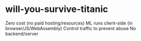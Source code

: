 # will-you-survive-titanic
Zero cost (no paid hosting/resources) ML runs client-side (in browser/JS/WebAssembly) Control traffic to prevent abuse No backend/server 
